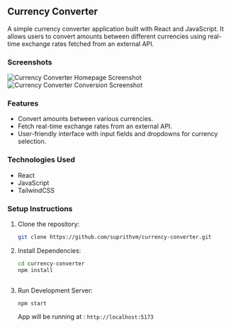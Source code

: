 ## Currency Converter
A simple currency converter application built with React and JavaScript. It allows users to convert amounts between different currencies using real-time exchange rates fetched from an external API.

### Screenshots
![Currency Converter Homepage Screenshot](https://gist.github.com/user-attachments/assets/36195946-b81b-426f-b343-29040396543d)
![Currency Converter Conversion Screenshot](https://gist.github.com/user-attachments/assets/f9face21-e414-46a9-bfdc-56ba57bb3296)
### Features
- Convert amounts between various currencies.
- Fetch real-time exchange rates from an external API.
- User-friendly interface with input fields and dropdowns for currency selection.
### Technologies Used
- React
- JavaScript
- TailwindCSS
### Setup Instructions
1. Clone the repository:
   ```bash
   git clone https://github.com/suprithvm/currency-converter.git 
   
   ```

2. Install Dependencies:
    ```bash
   cd currency-converter
   npm install
  
   ```
3. Run Development Server:
   ```bash
   npm start
   ```
   App will be running at : 
```http://localhost:5173 ```
